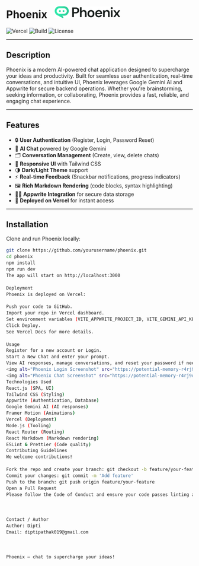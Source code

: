 # Phoenix &nbsp; <img src="src/assets/logo-light.svg" alt="Phoenix Logo" height="32">

![Vercel](https://img.shields.io/badge/deployed%20on-vercel-black?logo=vercel)
![Build](https://img.shields.io/badge/build-passing-brightgreen)
![License](https://img.shields.io/badge/license-MIT-blue)

---

## Description

Phoenix is a modern AI-powered chat application designed to supercharge your ideas and productivity. Built for seamless user authentication, real-time conversations, and intuitive UI, Phoenix leverages Google Gemini AI and Appwrite for secure backend operations. Whether you're brainstorming, seeking information, or collaborating, Phoenix provides a fast, reliable, and engaging chat experience.

---

## Features

- 🔒 **User Authentication** (Register, Login, Password Reset)
- 💬 **AI Chat** powered by Google Gemini
- 🗂️ **Conversation Management** (Create, view, delete chats)
- 🎨 **Responsive UI** with Tailwind CSS
- 🌗 **Dark/Light Theme** support
- ⚡ **Real-time Feedback** (Snackbar notifications, progress indicators)
- 🖼️ **Rich Markdown Rendering** (code blocks, syntax highlighting)
- 🧑‍💻 **Appwrite Integration** for secure data storage
- 🚀 **Deployed on Vercel** for instant access

---

## Installation

Clone and run Phoenix locally:

```sh
git clone https://github.com/yourusername/phoenix.git
cd phoenix
npm install
npm run dev
The app will start on http://localhost:3000

Deployment
Phoenix is deployed on Vercel:

Push your code to GitHub.
Import your repo in Vercel dashboard.
Set environment variables (VITE_APPWRITE_PROJECT_ID, VITE_GEMINI_API_KEY, etc.).
Click Deploy.
See Vercel Docs for more details.

Usage
Register for a new account or Login.
Start a New Chat and enter your prompt.
View AI responses, manage conversations, and reset your password if needed.
<img alt="Phoenix Login Screenshot" src="https://potential-memory-r4rj9q44rvjwcpx7w.github.dev/assets/majestic-shoe-bvwp1fl/35259/vscode-remote-resource?path=%2Fworkspaces%2FPhoenix%2Fsrc%2Fassets%2Fbanner.webp&amp;tkn=a9f90e7f-fe23-4c2b-b137-117263a152c4">
<img alt="Phoenix Chat Screenshot" src="https://potential-memory-r4rj9q44rvjwcpx7w.github.dev/assets/majestic-shoe-bvwp1fl/35259/vscode-remote-resource?path=%2Fworkspaces%2FPhoenix%2Fsrc%2Fassets%2Flogo-icon.svg&amp;tkn=a9f90e7f-fe23-4c2b-b137-117263a152c4">
Technologies Used
React.js (SPA, UI)
Tailwind CSS (Styling)
Appwrite (Authentication, Database)
Google Gemini AI (AI responses)
Framer Motion (Animations)
Vercel (Deployment)
Node.js (Tooling)
React Router (Routing)
React Markdown (Markdown rendering)
ESLint & Prettier (Code quality)
Contributing Guidelines
We welcome contributions!

Fork the repo and create your branch: git checkout -b feature/your-feature
Commit your changes: git commit -m 'Add feature'
Push to the branch: git push origin feature/your-feature
Open a Pull Request
Please follow the Code of Conduct and ensure your code passes linting and tests.



Contact / Author
Author: Dipti
Email: diptipathak019@gmail.com



Phoenix – chat to supercharge your ideas!

